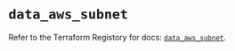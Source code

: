 # `data_aws_subnet`

Refer to the Terraform Registory for docs: [`data_aws_subnet`](https://registry.terraform.io/providers/hashicorp/aws/5.15.0/docs/data-sources/subnet).
